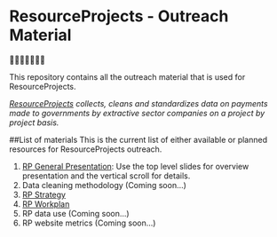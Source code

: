 # ResourceProjects - Outreach Material

🎉🎈🎂🍾🎊🍻💃

This repository contains all the outreach material that is used for ResourceProjects.

_[ResourceProjects](https://resourceprojects.org/) collects, cleans and standardizes data on payments made to governments
by extractive sector companies on a project by project basis._

##List of materials
This is the current list of either available or planned resources for ResourceProjects outreach.

1.  [RP General Presentation](https://nrgi.github.io/RP-Outreach/RP_intro/RP_intro.html#/): Use the top level slides for overview presentation and the vertical scroll for details.
2.  Data cleaning methodology (Coming soon...)
3.  [RP Strategy](https://nrgi.github.io/RP-Outreach/RP_strategy/RP_strategy.html#/)
4.  [RP Workplan](https://nrgi.github.io/RP-Outreach/RP_Workplan/RP_Workplan.html#/)
5.  RP data use (Coming soon...)
6.  RP website metrics (Coming soon...)
